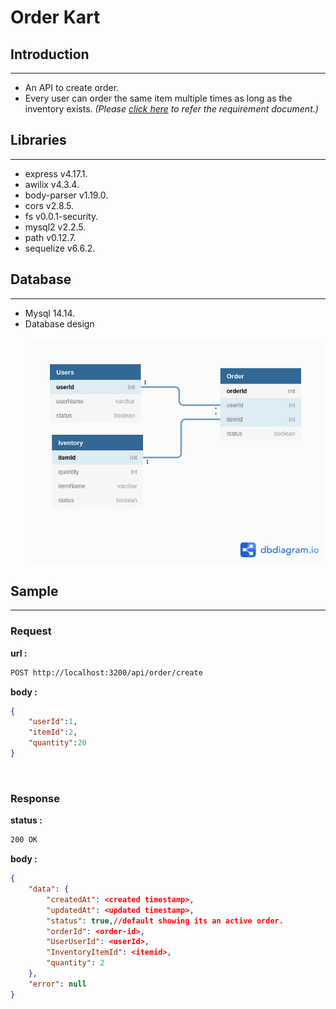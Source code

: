 # Order Kart
## Introduction
---
- An API to create order.
- Every user can order the same item multiple times as
long as the inventory
exists.
_(Please [click here](./Reference_resources/backend-assignment-node-js.pdf) to refer the requirement document.)_

## Libraries
---
- express v4.17.1.
- awilix v4.3.4.
- body-parser v1.19.0.
- cors v2.8.5.
- fs v0.0.1-security.
- mysql2 v2.2.5.
- path v0.12.7.
- sequelize v6.6.2.

## Database
---
- Mysql 14.14.
- Database design<br/><br/>
![db design](./Reference_resources/Order_Kart.png)
## Sample
---
### Request
**url :**
```sh
POST http://localhost:3200/api/order/create
```
**body :**
```json
{
	"userId":1,
	"itemId":2,
	"quantity":20
}
```
<br/>

### Response
**status :**
```sh
200 OK
```
**body :**
```json
{
    "data": {
        "createdAt": <created timestamp>,
        "updatedAt": <updated timestamp>,
        "status": true,//default showing its an active order.
        "orderId": <order-id>,
        "UserUserId": <userId>,
        "InventoryItemId": <itemid>,
        "quantity": 2
    },
    "error": null
}
```